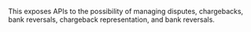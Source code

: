 This exposes APIs to the possibility of managing disputes, chargebacks, bank reversals, chargeback representation, and bank reversals.